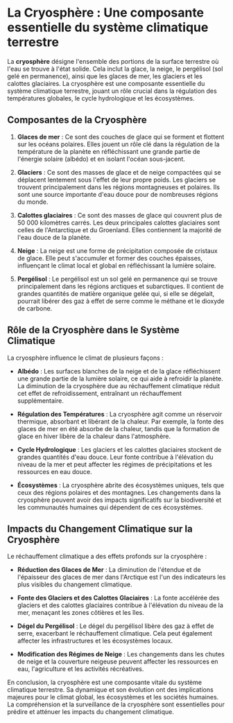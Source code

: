 # La Cryosphère : Une composante essentielle du système climatique terrestre

La **cryosphère** désigne l'ensemble des portions de la surface terrestre où l'eau se trouve à l'état solide. Cela inclut la glace, la neige, le pergélisol (sol gelé en permanence), ainsi que les glaces de mer, les glaciers et les calottes glaciaires. La cryosphère est une composante essentielle du système climatique terrestre, jouant un rôle crucial dans la régulation des températures globales, le cycle hydrologique et les écosystèmes.

## Composantes de la Cryosphère

1. **Glaces de mer** : Ce sont des couches de glace qui se forment et flottent sur les océans polaires. Elles jouent un rôle clé dans la régulation de la température de la planète en réfléchissant une grande partie de l'énergie solaire (albédo) et en isolant l'océan sous-jacent.

2. **Glaciers** : Ce sont des masses de glace et de neige compactées qui se déplacent lentement sous l'effet de leur propre poids. Les glaciers se trouvent principalement dans les régions montagneuses et polaires. Ils sont une source importante d'eau douce pour de nombreuses régions du monde.

3. **Calottes glaciaires** : Ce sont des masses de glace qui couvrent plus de 50 000 kilomètres carrés. Les deux principales calottes glaciaires sont celles de l'Antarctique et du Groenland. Elles contiennent la majorité de l'eau douce de la planète.

4. **Neige** : La neige est une forme de précipitation composée de cristaux de glace. Elle peut s'accumuler et former des couches épaisses, influençant le climat local et global en réfléchissant la lumière solaire.

5. **Pergélisol** : Le pergélisol est un sol gelé en permanence qui se trouve principalement dans les régions arctiques et subarctiques. Il contient de grandes quantités de matière organique gelée qui, si elle se dégelait, pourrait libérer des gaz à effet de serre comme le méthane et le dioxyde de carbone.

## Rôle de la Cryosphère dans le Système Climatique

La cryosphère influence le climat de plusieurs façons :

- **Albédo** : Les surfaces blanches de la neige et de la glace réfléchissent une grande partie de la lumière solaire, ce qui aide à refroidir la planète. La diminution de la cryosphère due au réchauffement climatique réduit cet effet de refroidissement, entraînant un réchauffement supplémentaire.

- **Régulation des Températures** : La cryosphère agit comme un réservoir thermique, absorbant et libérant de la chaleur. Par exemple, la fonte des glaces de mer en été absorbe de la chaleur, tandis que la formation de glace en hiver libère de la chaleur dans l'atmosphère.

- **Cycle Hydrologique** : Les glaciers et les calottes glaciaires stockent de grandes quantités d'eau douce. Leur fonte contribue à l'élévation du niveau de la mer et peut affecter les régimes de précipitations et les ressources en eau douce.

- **Écosystèmes** : La cryosphère abrite des écosystèmes uniques, tels que ceux des régions polaires et des montagnes. Les changements dans la cryosphère peuvent avoir des impacts significatifs sur la biodiversité et les communautés humaines qui dépendent de ces écosystèmes.

## Impacts du Changement Climatique sur la Cryosphère

Le réchauffement climatique a des effets profonds sur la cryosphère :

- **Réduction des Glaces de Mer** : La diminution de l'étendue et de l'épaisseur des glaces de mer dans l'Arctique est l'un des indicateurs les plus visibles du changement climatique.

- **Fonte des Glaciers et des Calottes Glaciaires** : La fonte accélérée des glaciers et des calottes glaciaires contribue à l'élévation du niveau de la mer, menaçant les zones côtières et les îles.

- **Dégel du Pergélisol** : Le dégel du pergélisol libère des gaz à effet de serre, exacerbant le réchauffement climatique. Cela peut également affecter les infrastructures et les écosystèmes locaux.

- **Modification des Régimes de Neige** : Les changements dans les chutes de neige et la couverture neigeuse peuvent affecter les ressources en eau, l'agriculture et les activités récréatives.

En conclusion, la cryosphère est une composante vitale du système climatique terrestre. Sa dynamique et son évolution ont des implications majeures pour le climat global, les écosystèmes et les sociétés humaines. La compréhension et la surveillance de la cryosphère sont essentielles pour prédire et atténuer les impacts du changement climatique.